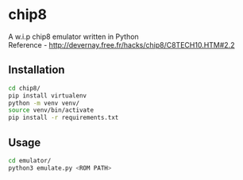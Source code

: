 # chip8
A w.i.p chip8 emulator written in Python <br />
Reference - http://devernay.free.fr/hacks/chip8/C8TECH10.HTM#2.2

## Installation
```bash
cd chip8/
pip install virtualenv
python -m venv venv/
source venv/bin/activate
pip install -r requirements.txt
```

## Usage
```bash
cd emulator/
python3 emulate.py <ROM PATH>
```